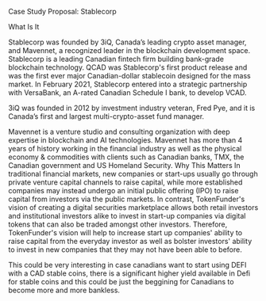 Case Study Proposal: Stablecorp


What Is It

Stablecorp was founded by 3iQ, Canada’s leading crypto asset manager, and Mavennet, a recognized leader in the blockchain development space. Stablecorp is a leading Canadian fintech firm building bank-grade blockchain technology. QCAD was Stablecorp's first product release and was the first ever major Canadian-dollar stablecoin designed for the mass market. In February 2021, Stablecorp entered into a strategic partnership with VersaBank, an A-rated Canadian Schedule I bank, to develop VCAD.

3iQ was founded in 2012 by investment industry veteran, Fred Pye, and it is Canada’s first and largest multi-crypto-asset fund manager.

Mavennet is a venture studio and consulting organization with deep expertise in blockchain and AI technologies. Mavennet has more than 4 years of history working in the financial industry as well as the physical economy & commodities with clients such as Canadian banks, TMX, the Canadian government and US Homeland Security. Why This Matters In traditional financial markets, new companies or start-ups usually go through private venture capital channels to raise capital, while more established companies may instead undergo an initial public offering (IPO) to raise capital from investors via the public markets. In contrast, TokenFunder's vision of creating a digital securities marketplace allows both retail investors and institutional investors alike to invest in start-up companies via digital tokens that can also be traded amongst other investors. Therefore, TokenFunder's vision will help to increase start up companies' ability to raise capital from the everyday investor as well as bolster investors' ability to invest in new companies that they may not have been able to before.

This could be very interesting in case canadians want to start using DEFI with a CAD stable coins, there is a significant higher yield available in Defi for stable coins and this could be just the beggining for Canadians to become more and more bankless.

